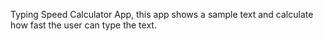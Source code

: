 Typing Speed Calculator App,
this app shows a sample text and calculate how fast the user can type the text.
